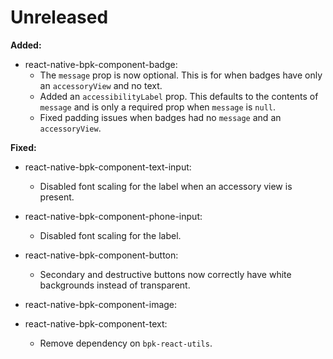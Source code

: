 # Unreleased

**Added:**

- react-native-bpk-component-badge:
  - The `message` prop is now optional. This is for when badges have only an `accessoryView` and no text.
  - Added an `accessibilityLabel` prop. This defaults to the contents of `message` and is only a required prop when `message` is `null`.
  - Fixed padding issues when badges had no `message` and an `accessoryView`.

**Fixed:**

- react-native-bpk-component-text-input:
  - Disabled font scaling for the label when an accessory view is present.
- react-native-bpk-component-phone-input:
  - Disabled font scaling for the label.

- react-native-bpk-component-button:
  - Secondary and destructive buttons now correctly have white backgrounds instead of transparent.

- react-native-bpk-component-image:
- react-native-bpk-component-text:
  - Remove dependency on `bpk-react-utils`.
